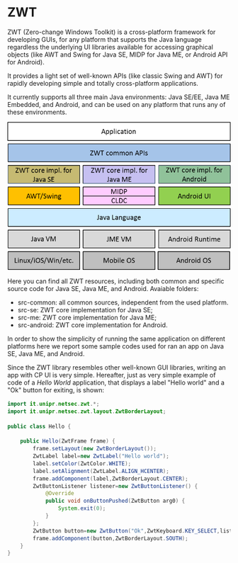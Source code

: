 # ZWT

ZWT (Zero-change Windows Toolkit) is a cross-platform framework for developing GUIs, for any platform that supports the Java language regardless the underlying UI libraries available for accessing graphical objects (like AWT and Swing for Java SE, MIDP for Java ME, or Android API for Android).

It provides a light set of well-known APIs (like classic Swing and AWT) for rapidly developing simple and totally cross-platform applications.

It currently supports all three main Java environments: Java SE/EE, Java ME Embedded, and Android, and can be used on any platform that runs any of these environments.

![Alt text](images/zwt-architecture.png?raw=true|width=75)

Here you can find all ZWT resources, including both common and specific source code for Java SE, Java ME, and Android.
Avaiable folders:

* src-common: all common sources, independent from the used platform.
* src-se: ZWT core implementation for Java SE;
* src-me: ZWT core implementation for Java ME;
* src-android: ZWT core implementation for Android.

In order to show the simplicity of running the same application on different platforms here we report some sample codes used for ran an app on Java SE, Java ME, and Android.

Since the ZWT library resembles other well-known GUI libraries, writing an app with CP UI is very simple. Hereafter, just as very simple example of code of a *Hello World* application, that displays a label "Hello world" and a "Ok" button for exiting, is shown:

```java
import it.unipr.netsec.zwt.*;
import it.unipr.netsec.zwt.layout.ZwtBorderLayout;

public class Hello {

	public Hello(ZwtFrame frame) {
		frame.setLayout(new ZwtBorderLayout());
		ZwtLabel label=new ZwtLabel("Hello world");
		label.setColor(ZwtColor.WHITE);
		label.setAlignment(ZwtLabel.ALIGN_HCENTER);
		frame.addComponent(label,ZwtBorderLayout.CENTER);
		ZwtButtonListener listener=new ZwtButtonListener() {
			@Override
			public void onButtonPushed(ZwtButton arg0) {
				System.exit(0);
			}			
		};
		ZwtButton button=new ZwtButton("Ok",ZwtKeyboard.KEY_SELECT,listener);
		frame.addComponent(button,ZwtBorderLayout.SOUTH);
	}
}
```
